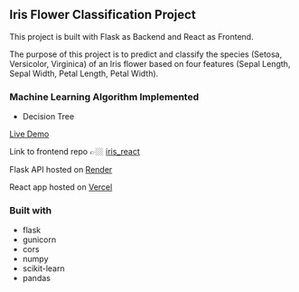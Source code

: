 ## Iris Flower Classification Project

This project is built with Flask as Backend and React as Frontend.

The purpose of this project is to predict and classify the species (Setosa, Versicolor, Virginica) of an Iris flower based on four features (Sepal Length, Sepal Width, Petal Length, Petal Width).



### Machine Learning Algorithm Implemented
  - Decision Tree

[Live Demo](https://iris-classifier-react.vercel.app/)

Link to frontend repo 👉🏼 [iris_react](https://github.com/GITvoren/iris_classifier_react)

Flask API hosted on [Render](https://render.com/)

React app hosted on [Vercel](https://vercel.com/dashboard)


### Built with
  - flask
  - gunicorn
  - cors
  - numpy
  - scikit-learn
  - pandas
